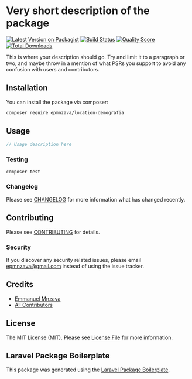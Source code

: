 # Very short description of the package

[![Latest Version on Packagist](https://img.shields.io/packagist/v/epmnzava/location-demografia.svg?style=flat-square)](https://packagist.org/packages/epmnzava/location-demografia)
[![Build Status](https://img.shields.io/travis/epmnzava/location-demografia/master.svg?style=flat-square)](https://travis-ci.org/epmnzava/location-demografia)
[![Quality Score](https://img.shields.io/scrutinizer/g/epmnzava/location-demografia.svg?style=flat-square)](https://scrutinizer-ci.com/g/epmnzava/location-demografia)
[![Total Downloads](https://img.shields.io/packagist/dt/epmnzava/location-demografia.svg?style=flat-square)](https://packagist.org/packages/epmnzava/location-demografia)

This is where your description should go. Try and limit it to a paragraph or two, and maybe throw in a mention of what PSRs you support to avoid any confusion with users and contributors.

## Installation

You can install the package via composer:

```bash
composer require epmnzava/location-demografia
```

## Usage

``` php
// Usage description here
```

### Testing

``` bash
composer test
```

### Changelog

Please see [CHANGELOG](CHANGELOG.md) for more information what has changed recently.

## Contributing

Please see [CONTRIBUTING](CONTRIBUTING.md) for details.

### Security

If you discover any security related issues, please email epmnzava@gmail.com instead of using the issue tracker.

## Credits

- [Emmanuel Mnzava](https://github.com/epmnzava)
- [All Contributors](../../contributors)

## License

The MIT License (MIT). Please see [License File](LICENSE.md) for more information.

## Laravel Package Boilerplate

This package was generated using the [Laravel Package Boilerplate](https://laravelpackageboilerplate.com).